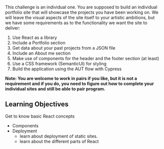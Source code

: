 This challenge is an individual one. You are supposed to build an individual portfolio site that will showcase the projects you have been working on. We will leave the visual aspects of the site itself to your artistic ambitions, but we have some requirements as to the functionality we want the site to deliver:

1.  Use React as a library
2.  Include a Portfolio section
3.  Get data about your past projects from a JSON file
4.  Include an About me section
5.  Make use of components for the header and the footer section (at least)
6.  Use a CSS framework (SemanticUI) for styling
7.  Build the application using the AUT flow with Cypress

**Note: You are welcome to work in pairs if you like, but it is not a requirement and if you do, you need to figure out how to complete your individual sites and still be able to pair program.**

## **Learning Objectives**

Get to know basic React concepts

*   Components
*   Deployment
    *   learn about deployment of static sites.
    *   learn about the different parts of React